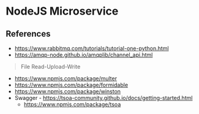 # NodeJS Microservice

## References

- https://www.rabbitmq.com/tutorials/tutorial-one-python.html
- https://amqp-node.github.io/amqplib/channel_api.html

> File Read-Upload-Write

- https://www.npmjs.com/package/multer
- https://www.npmjs.com/package/formidable
- https://www.npmjs.com/package/winston
- Swagger - https://tsoa-community.github.io/docs/getting-started.html
  - https://www.npmjs.com/package/tsoa
